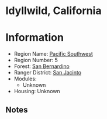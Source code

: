 
Idyllwild, California
=====================
  
# Information  
* Region Name: [Pacific Southwest]()  
* Region Number: 5  
* Forest: [San Bernardino](http://www.fs.usda.gov/sbnf/)  
* Ranger District: [San Jacinto]()  
* Modules:  
  - Unknown  
* Housing: Unknown  
  
## Notes


